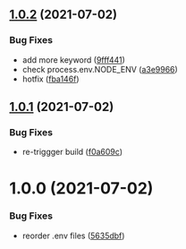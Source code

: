 ## [1.0.2](https://github.com/189/btboy-dotenv/compare/v1.0.1...v1.0.2) (2021-07-02)


### Bug Fixes

* add more keyword ([9fff441](https://github.com/189/btboy-dotenv/commit/9fff44147044abdeaeafba2c63445b1d9d2a365a))
* check process.env.NODE_ENV ([a3e9966](https://github.com/189/btboy-dotenv/commit/a3e9966389f1c17ccc11c587aaadabe47179c3b6))
* hotfix ([fba146f](https://github.com/189/btboy-dotenv/commit/fba146f7ddd6931226b19fa3f85c3e262585fcb2))

## [1.0.1](https://github.com/189/btboy-dotenv/compare/v1.0.0...v1.0.1) (2021-07-02)


### Bug Fixes

* re-triggger build ([f0a609c](https://github.com/189/btboy-dotenv/commit/f0a609cfbc397e31297bfec3bf162832c683a3bb))

# 1.0.0 (2021-07-02)


### Bug Fixes

* reorder .env files ([5635dbf](https://github.com/189/btboy-dotenv/commit/5635dbf49e710b0b179b32cbe912ffe61a4fa223))
